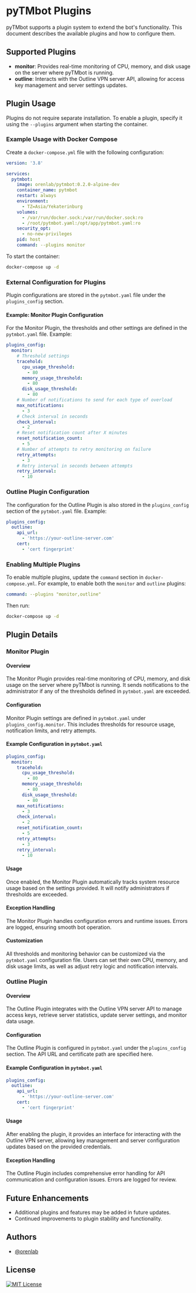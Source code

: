 # pyTMbot Plugins

pyTMbot supports a plugin system to extend the bot's functionality. This document describes the available plugins and
how to configure them.

## Supported Plugins

- **monitor**: Provides real-time monitoring of CPU, memory, and disk usage on the server where pyTMbot is running.
- **outline**: Interacts with the Outline VPN server API, allowing for access key management and server settings
  updates.

## Plugin Usage

Plugins do not require separate installation. To enable a plugin, specify it using the `--plugins` argument when
starting the container.

### Example Usage with Docker Compose

Create a `docker-compose.yml` file with the following configuration:

```yaml
version: '3.8'

services:
  pytmbot:
    image: orenlab/pytmbot:0.2.0-alpine-dev
    container_name: pytmbot
    restart: always
    environment:
      - TZ=Asia/Yekaterinburg
    volumes:
      - /var/run/docker.sock:/var/run/docker.sock:ro
      - /root/pytmbot.yaml:/opt/app/pytmbot.yaml:ro
    security_opt:
      - no-new-privileges
    pid: host
    command: --plugins monitor
```

To start the container:

```bash
docker-compose up -d
```

### External Configuration for Plugins

Plugin configurations are stored in the `pytmbot.yaml` file under the `plugins_config` section.

#### Example: Monitor Plugin Configuration

For the Monitor Plugin, the thresholds and other settings are defined in the `pytmbot.yaml` file. Example:

```yaml
plugins_config:
  monitor:
    # Threshold settings
    tracehold:
      cpu_usage_threshold:
        - 80
      memory_usage_threshold:
        - 80
      disk_usage_threshold:
        - 80
    # Number of notifications to send for each type of overload
    max_notifications:
      - 3
    # Check interval in seconds
    check_interval:
      - 2
    # Reset notification count after X minutes
    reset_notification_count:
      - 5
    # Number of attempts to retry monitoring on failure
    retry_attempts:
      - 3
    # Retry interval in seconds between attempts
    retry_interval:
      - 10
```

### Outline Plugin Configuration

The configuration for the Outline Plugin is also stored in the `plugins_config` section of the `pytmbot.yaml` file.
Example:

```yaml
plugins_config:
  outline:
    api_url:
      - 'https://your-outline-server.com'
    cert:
      - 'cert fingerprint'
```

### Enabling Multiple Plugins

To enable multiple plugins, update the `command` section in `docker-compose.yml`. For example, to enable both the
`monitor` and `outline` plugins:

```yaml
command: --plugins "monitor,outline"
```

Then run:

```bash
docker-compose up -d
```

## Plugin Details

### Monitor Plugin

#### Overview

The Monitor Plugin provides real-time monitoring of CPU, memory, and disk usage on the server where pyTMbot is running.
It sends notifications to the administrator if any of the thresholds defined in `pytmbot.yaml` are exceeded.

#### Configuration

Monitor Plugin settings are defined in `pytmbot.yaml` under `plugins_config.monitor`. This includes thresholds for
resource usage, notification limits, and retry attempts.

#### Example Configuration in `pytmbot.yaml`

```yaml
plugins_config:
  monitor:
    tracehold:
      cpu_usage_threshold:
        - 80
      memory_usage_threshold:
        - 80
      disk_usage_threshold:
        - 80
    max_notifications:
      - 3
    check_interval:
      - 2
    reset_notification_count:
      - 5
    retry_attempts:
      - 3
    retry_interval:
      - 10
```

#### Usage

Once enabled, the Monitor Plugin automatically tracks system resource usage based on the settings provided. It will
notify administrators if thresholds are exceeded.

#### Exception Handling

The Monitor Plugin handles configuration errors and runtime issues. Errors are logged, ensuring smooth bot operation.

#### Customization

All thresholds and monitoring behavior can be customized via the `pytmbot.yaml` configuration file. Users can set their
own CPU, memory, and disk usage limits, as well as adjust retry logic and notification intervals.

### Outline Plugin

#### Overview

The Outline Plugin integrates with the Outline VPN server API to manage access keys, retrieve server statistics, update
server settings, and monitor data usage.

#### Configuration

The Outline Plugin is configured in `pytmbot.yaml` under the `plugins_config` section. The API URL and certificate path
are specified here.

#### Example Configuration in `pytmbot.yaml`

```yaml
plugins_config:
  outline:
    api_url:
      - 'https://your-outline-server.com'
    cert:
      - 'cert fingerprint'
```

#### Usage

After enabling the plugin, it provides an interface for interacting with the Outline VPN server, allowing key management
and server configuration updates based on the provided credentials.

#### Exception Handling

The Outline Plugin includes comprehensive error handling for API communication and configuration issues. Errors are
logged for review.

## Future Enhancements

- Additional plugins and features may be added in future updates.
- Continued improvements to plugin stability and functionality.

## Authors

- [@orenlab](https://github.com/orenlab)

## License

[![MIT License](https://img.shields.io/badge/License-MIT-green.svg)](https://choosealicense.com/licenses/mit/)